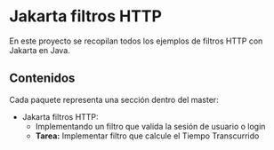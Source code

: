 # Jakarta filtros HTTP

En este proyecto se recopilan todos los ejemplos de filtros HTTP con Jakarta en Java.

## Contenidos

Cada paquete representa una sección dentro del master:

- Jakarta filtros HTTP:
  - Implementando un filtro que valida la sesión de usuario o login
  - **Tarea:** Implementar filtro que calcule el Tiempo Transcurrido
